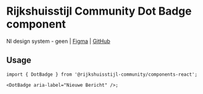 <!-- @license CC0-1.0 -->

# Rijkshuisstijl Community Dot Badge component

Nl design system - geen | [Figma](https://www.figma.com/design/Nv5EsCW9ioWBUSi9m9JqOa/Local---Rijkshuisstijl---Bibliotheek?node-id=4069-2838&node-type=canvas&t=HuDzyBW9wHdB2QVh-0) | [GitHub](https://github.com/nl-design-system/rijkshuisstijl-community/issues/744)

## Usage

```tsx
import { DotBadge } from '@rijkshuisstijl-community/components-react';

<DotBadge aria-label="Nieuwe Bericht" />;
```
